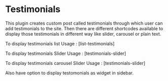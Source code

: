 # Testimonials
This plugin creates custom post called testimonials through which user can add testimonials to the site. Then there are different shortcodes available to display those testimonials in different way like slider, carousel or plain text.

To display testimonials list
 Usage : 	[list-testimonials]
 
To display testimonials Slider
 Usage : 	[testimonials-slider]
 
To display testimonials carousel Slider
 Usage : 	[testimonials-slider]
 
Also have option to display testomonials as widget in sidebar.
